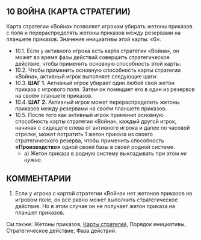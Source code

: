 10 ВОЙНА (КАРТА СТРАТЕГИИ)
---

Карта стратегии «Война» позволяет игрокам убирать жетоны приказов с поля и перераспределять жетоны приказов между резервами на планшете приказов. Значение инициативы этой карты: «6».
* 10.1. Если у активного игрока есть карта стратегии «Война», он может во время фазы действий совершить стратегическое действие, чтобы применить основную способность этой карты.
* 10.2. Чтобы применить основную способность карты стратегии «Война», активный игрок выполняет следующие шаги:
* 10.3. **ШАГ 1.** Активный игрок убирает один любой свой жетон приказа с игрового поля. Затем он помещает его в один из резервов на своём планшете приказов.
* 10.4. **ШАГ 2.** Активный игрок может перераспределить жетоны приказов между резервами на своём планшете приказов.
* 10.5. После того как активный игрок применил основную способность карты стратегии «Война», каждый другой игрок, начиная с сидящего слева от активного игрока и далее по часовой стрелке, может потратить 1 жетон приказа из своего стратегического резерва, чтобы применить способность **«Производство»** одной своей базы в своей родной системе.
    * а) Жетон приказа в родную систему выкладывать при этом *не нужно*.

КОММЕНТАРИИ
---
1) Если у игрока с картой стратегии «Война» нет жетонов приказов на игровом поле, он всё равно может выполнить стратегическое действие. Но в этом случае он не получает жетон приказа на планшет приказов.

См.также: Жетоны приказов, [Карты стратегий](strategy_cards.md), Порядок инициативы, Стратегическое действие, Фаза действий.
